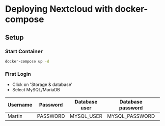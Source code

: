 # Deploying Nextcloud with docker-compose

## Setup

### Start Container

```bash
docker-compose up -d
```

### First Login

- Click on 'Storage & database'
- Select MySQL/MariaDB

| Username | Password | Database user | Database password | Database name  | Database host              |
| -------- | -------- | ------------- | ----------------- | -------------- | -------------------------- |
| Martin   | PASSWORD | MYSQL_USER    | MYSQL_PASSWORD    | MYSQL_DATABASE | NAME_OF_MARIA_DB_CONTAINER |
